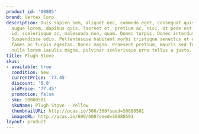 ```yaml
---
product_id: '00805'
brand: Vertex Corp
description: Duis sapien sem, aliquet nec, commodo eget, consequat quis, neque. Curabitur
  augue lorem, dapibus quis, laoreet et, pretium ac, nisi. Ut pede est, condimentum
  id, scelerisque ac, malesuada non, quam. Donec turpis. Donec interdum feugiat leo.
  Suspendisse odio. Pellentesque habitant morbi tristique senectus et netus et malesuada
  fames ac turpis egestas. Donec magna. Praesent pretium, mauris sed fermentum hendrerit,
  nulla lorem iaculis magna, pulvinar scelerisque urna tellus a justo.
title: Plugh Stove
skus:
- available: true
  condition: New
  currentPrice: '77.45'
  discount: '0.0'
  oldPrice: '77.45'
  promotion: false
  sku: S0080501
  skuName: Plugh Stove - Yellow
  thumbnailURL: http://pcas.io/300/300?seed=S0080501
  imageURL: http://pcas.io/600/600?seed=S0080501
layout: product
---
```

